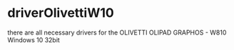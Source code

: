 ﻿# driverOlivettiW10
there are all necessary drivers for the OLIVETTI OLIPAD GRAPHOS - W810
Windows 10 32bit
